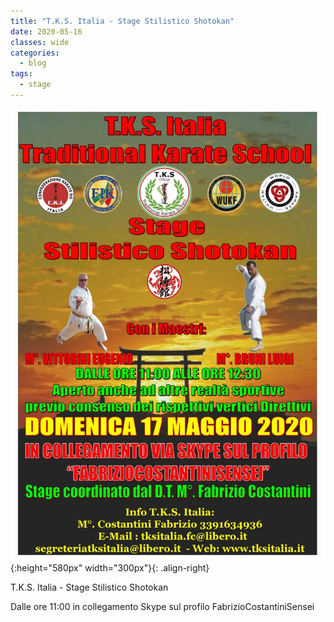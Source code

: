 ```yaml
---
title: "T.K.S. Italia - Stage Stilistico Shotokan"
date: 2020-05-16
classes: wide
categories:
  - blog
tags:
  - stage
---
```


![alt](/images/20200517/20200517.jpeg){:height="580px" width="300px"}{: .align-right}

T.K.S. Italia - Stage Stilistico Shotokan

Dalle ore 11:00 in collegamento Skype sul profilo FabrizioCostantiniSensei
